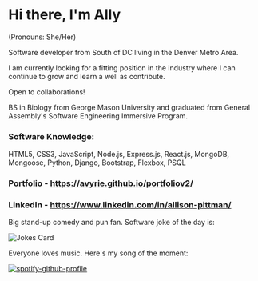 # Hi there, I'm Ally
(Pronouns: She/Her)

Software developer from South of DC living in the Denver Metro Area. 

I am currently looking for a fitting position in the industry where I can continue to grow and learn a well as contribute. 

Open to collaborations!

BS in Biology from George Mason University and graduated from General Assembly's Software Engineering Immersive Program.

### Software Knowledge:
HTML5, CSS3, JavaScript, Node.js, Express.js, React.js, MongoDB, Mongoose, Python, Django, Bootstrap, Flexbox, PSQL

### Portfolio - https://avyrie.github.io/portfoliov2/
### LinkedIn - https://www.linkedin.com/in/allison-pittman/


Big stand-up comedy and pun fan. Software joke of the day is:
<!-- Markdown -->

![Jokes Card](https://readme-jokes.vercel.app/api)


Everyone loves music. Here's my song of the moment:

[![spotify-github-profile](https://spotify-github-profile.vercel.app/api/view?uid=1264742420&cover_image=true&theme=default&show_offline=false&background_color=121212&interchange=false)](https://github.com/kittinan/spotify-github-profile)




<!--
**avyrie/avyrie** is a ✨ _special_ ✨ repository because its `README.md` (this file) appears on your GitHub profile.

Here are some ideas to get you started:

- 🔭 I’m currently working on ...
- 🌱 I’m currently learning ...
- 👯 I’m looking to collaborate on ...
- 🤔 I’m looking for help with ...
- 💬 Ask me about ...
- 📫 How to reach me: ...
-->
